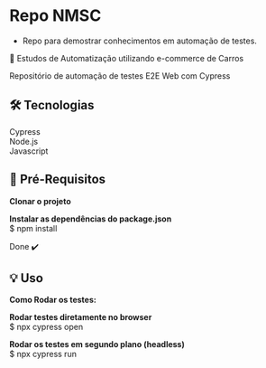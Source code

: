 # Repo NMSC

- Repo para demostrar conhecimentos em automação de testes.

📢 Estudos de Automatização utilizando e-commerce de Carros</br>

Repositório de automação de testes E2E Web com Cypress

## 🛠 Tecnologias

Cypress</br>
Node.js </br>
Javascript </br>

## 🎯 Pré-Requisitos

<b>Clonar o projeto</b></br>

<b>Instalar as dependências do package.json </b> </br>
$ npm install</br>

Done ✔️

## 💡 Uso

<b>Como Rodar os testes: </b></br>

<b>Rodar testes diretamente no browser</b></br>
$ npx cypress open</br>

<b>Rodar os testes em segundo plano (headless)</b></br>
$ npx cypress run </br>